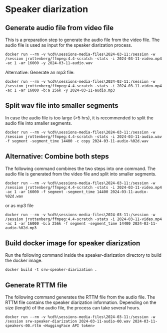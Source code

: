 # Speaker diarization

## Generate audio file from video file

This is a preparation step to generate the audio file from the video file. The audio file is used as input for the speaker diarization process.

```
docker run --rm -v %cd%\sessions-media-files\2024-03-11:/session -w /session jrottenberg/ffmpeg:4.4-scratch -stats -i 2024-03-11-video.mp4 -ac 1 -ar 16000 -y 2024-03-11-audio.wav
```

Alternative: Generate an mp3 file:

```
docker run --rm -v %cd%\sessions-media-files\2024-03-11:/session -w /session jrottenberg/ffmpeg:4.4-scratch -stats -i 2024-03-11-video.mp4 -ac 1 -ar 16000 -b:a 256k -y 2024-03-11-audio.mp3
```

## Split wav file into smaller segments

In case the audio file is too large (>5 hrs), it is recommended to split the audio file into smaller segments.

```
docker run --rm -v %cd%\sessions-media-files\2024-03-11:/session -w /session jrottenberg/ffmpeg:4.4-scratch -stats -i 2024-03-11-audio.wav -f segment -segment_time 14400 -c copy 2024-03-11-audio-%02d.wav
```

## Alternative: Combine both steps

The following command combines the two steps into one command. The audio file is generated from the video file and split into smaller segments.

```
docker run --rm -v %cd%\sessions-media-files\2024-03-11:/session -w /session jrottenberg/ffmpeg:4.4-scratch -stats -i 2024-03-11-video.mp4 -ac 1 -ar 16000 -f segment -segment_time 14400 2024-03-11-audio-%02d.wav
```

or as mp3 file

```
docker run --rm -v %cd%\sessions-media-files\2024-03-11:/session -w /session jrottenberg/ffmpeg:4.4-scratch -stats -i 2024-03-11-video.mp4 -ac 1 -ar 16000 -b:a 256k -f segment -segment_time 14400 2024-03-11-audio-%02d.mp3
```

## Build docker image for speaker diarization

Run the following command inside the speaker-diarization directory to build the docker image.

```
docker build -t srw-speaker-diarization .
```

## Generate RTTM file

The following command generates the RTTM file from the audio file. The RTTM file contains the speaker diarization information.
Depending on the size (length) of the audio file, the process can take several hours.

```
docker run --rm -v %cd%\sessions-media-files\2024-03-11:/session -w /session srw-speaker-diarization 2024-03-11-audio-00.wav 2024-03-11-speakers-00.rttm <HuggingFace API token>
```
